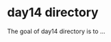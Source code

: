 
# day14 directory

<!-- badges: start -->
<!-- badges: end -->

The goal of day14 directory is to ...

